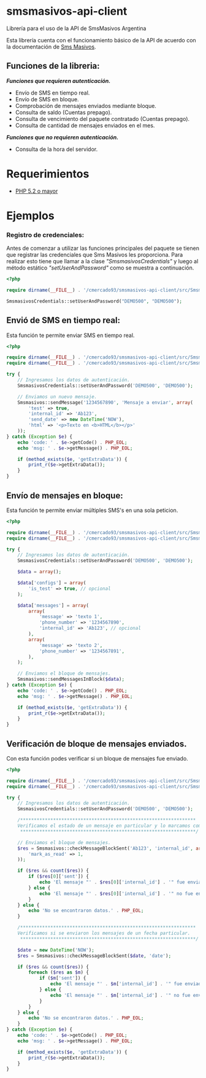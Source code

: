 # smsmasivos-api-client

Librería para el uso de la API de SmsMasivos Argentina

Esta librería cuenta con el funcionamiento básico de la API de acuerdo con la documentación de [Sms Masivos](https://smsmasivos.com.ar).

## Funciones de la libreria:

__*Funciones que requieren autenticación.*__
- Envío de SMS en tiempo real.
- Envío de SMS en bloque.
- Comprobación de mensajes enviados mediante bloque.
- Consulta de saldo (Cuentas prepago).
- Consulta de vencimiento del paquete contratado (Cuentas prepago).
- Consulta de cantidad de mensajes enviados en el mes.

__*Funciones que no requieren autenticación.*__
- Consulta de la hora del servidor.

# Requerimientos
- [PHP 5.2 o mayor](https://www.php.net/)

# Ejemplos

### Registro de credenciales:
Antes de comenzar a utilizar las funciones principales del paquete se tienen que registrar las credenciales que Sms Masivos les proporciona. Para realizar esto tiene que llamar a la clase *"SmsmasivosCredentials"* y luego al método estático *"setUserAndPassword"* como se muestra a continuación.

```php
<?php

require dirname(__FILE__) . '/cmercado93/smsmasivos-api-client/src/SmsmasivosCredentials.php';

SmsmasivosCredentials::setUserAndPassword("DEMO500", "DEMO500");

```

## Envió de SMS en tiempo real:
Esta función te permite enviar SMS en tiempo real.

```php
<?php

require dirname(__FILE__) . '/cmercado93/smsmasivos-api-client/src/SmsmasivosCredentials.php';
require dirname(__FILE__) . '/cmercado93/smsmasivos-api-client/src/Smsmasivos.php';

try {
    // Ingresamos los datos de autenticación.
    SmsmasivosCredentials::setUserAndPassword('DEMO500', 'DEMO500');

    // Enviamos un nuevo mensaje.
    Smsmasivos::sendMessage('1234567890', 'Mensaje a enviar', array(
        'test' => true,
        'internal_id' => 'Ab123',
        'send_date' => new DateTime('NOW'),
        'html' => '<p>Texto en <b>HTML</b></p>'
    ));
} catch (Exception $e) {
    echo 'code: ' . $e->getCode() . PHP_EOL;
    echo 'msg: ' . $e->getMessage() . PHP_EOL;

    if (method_exists($e, 'getExtraData')) {
        print_r($e->getExtraData());
    }
}

```

## Envío de mensajes en bloque:
Esta función te permite enviar múltiples SMS's en una sola peticion.

```php
<?php

require dirname(__FILE__) . '/cmercado93/smsmasivos-api-client/src/SmsmasivosCredentials.php';
require dirname(__FILE__) . '/cmercado93/smsmasivos-api-client/src/Smsmasivos.php';

try {
    // Ingresamos los datos de autenticación.
    SmsmasivosCredentials::setUserAndPassword('DEMO500', 'DEMO500');

    $data = array();

    $data['configs'] = array(
        'is_test' => true, // opcional
    );

    $data['messages'] = array(
        array(
            'message' => 'texto 1',
            'phone_number' => '1234567890',
            'internal_id' => 'Ab123', // opcional
        ),
        array(
            'message' => 'texto 2',
            'phone_number' => '1234567891',
        ),
    );

    // Enviamos el bloque de mensajes.
    Smsmasivos::sendMessagesInBlock($data);
} catch (Exception $e) {
    echo 'code: ' . $e->getCode() . PHP_EOL;
    echo 'msg: ' . $e->getMessage() . PHP_EOL;

    if (method_exists($e, 'getExtraData')) {
        print_r($e->getExtraData());
    }
}

```

## Verificación de bloque de mensajes enviados.
Con esta función podes verificar si un bloque de mensajes fue enviado.

```php
<?php

require dirname(__FILE__) . '/cmercado93/smsmasivos-api-client/src/SmsmasivosCredentials.php';
require dirname(__FILE__) . '/cmercado93/smsmasivos-api-client/src/Smsmasivos.php';

try {
    // Ingresamos los datos de autenticación.
    SmsmasivosCredentials::setUserAndPassword('DEMO500', 'DEMO500');

    /****************************************************************
    Verificamos el estado de un mensaje en particular y lo marcamos como leído.
     ****************************************************************/

    // Enviamos el bloque de mensajes.
    $res = Smsmasivos::checkMessageBlockSent('Ab123', 'internal_id', array(
        'mark_as_read' => 1,
    ));

    if ($res && count($res)) {
        if ($res[0]['sent']) {
            echo 'El mensaje "' . $res[0]['internal_id'] . '" fue enviado.' . PHP_EOL;
        } else {
            echo 'El mensaje "' . $res[0]['internal_id'] . '" no fue enviado por esta razón: ' . $res[0]['error'] . PHP_EOL;
        }
    } else {
        echo 'No se encontraron datos.' . PHP_EOL;
    }

    /****************************************************************
    Verificamos si se enviaron los mensajes de un fecha particular.
     ****************************************************************/

    $date = new DateTime('NOW');
    $res = Smsmasivos::checkMessageBlockSent($date, 'date');

    if ($res && count($res)) {
        foreach ($res as $m) {
            if ($m['sent']) {
                echo 'El mensaje "' . $m['internal_id'] . '" fue enviado.' . PHP_EOL;
            } else {
                echo 'El mensaje "' . $m['internal_id'] . '" no fue enviado por esta razón: ' . $m['error'] . PHP_EOL;
            }
        }
    } else {
        echo 'No se encontraron datos.' . PHP_EOL;
    }
} catch (Exception $e) {
    echo 'code: ' . $e->getCode() . PHP_EOL;
    echo 'msg: ' . $e->getMessage() . PHP_EOL;

    if (method_exists($e, 'getExtraData')) {
        print_r($e->getExtraData());
    }
}


```
